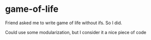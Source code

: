 # game-of-life
Friend asked me to write game of life without ifs. So I did.

Could use some modularization, but I consider it a nice piece of code
